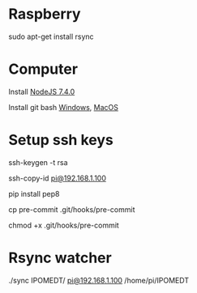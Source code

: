 # Raspberry
sudo apt-get install rsync


# Computer
Install [NodeJS 7.4.0][1]

Install git bash [Windows][2], [MacOS][3]

# Setup ssh keys

ssh-keygen -t rsa

ssh-copy-id pi@192.168.1.100

pip install pep8

cp pre-commit .git/hooks/pre-commit

chmod +x .git/hooks/pre-commit


# Rsync watcher
./sync IPOMEDT/ pi@192.168.1.100 /home/pi/IPOMEDT

[1]: https://nodejs.org/en/
[2]: https://git-scm.com/download/win
[3]: https://git-scm.com/download/mac
